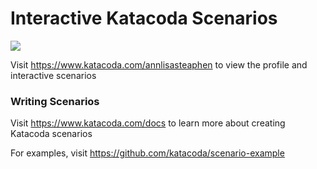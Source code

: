 # Interactive Katacoda Scenarios

[![](http://shields.katacoda.com/katacoda/annlisasteaphen/count.svg)](https://www.katacoda.com/annlisasteaphen "Get your profile on Katacoda.com")

Visit https://www.katacoda.com/annlisasteaphen to view the profile and interactive scenarios

### Writing Scenarios
Visit https://www.katacoda.com/docs to learn more about creating Katacoda scenarios

For examples, visit https://github.com/katacoda/scenario-example
